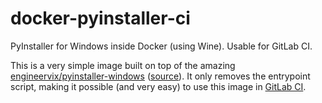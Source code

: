 # docker-pyinstaller-ci
PyInstaller for Windows inside Docker (using Wine). Usable for GitLab CI.

This is a very simple image built on top of the amazing [engineervix/pyinstaller-windows](https://hub.docker.com/r/engineervix/pyinstaller-windows) ([source](https://github.com/engineervix/docker-pyinstaller)). It only removes the entrypoint script, making it possible (and very easy) to use this image in [GitLab CI](https://about.gitlab.com/gitlab-ci/).
